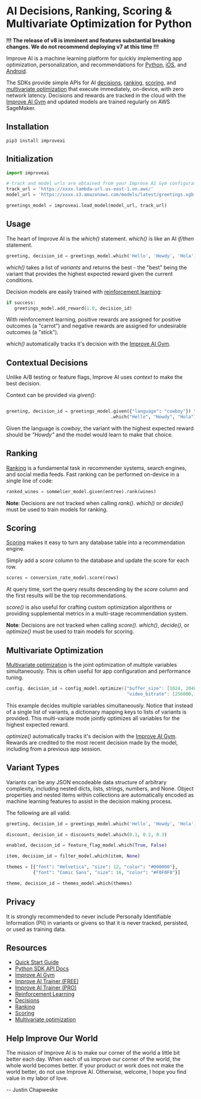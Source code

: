# AI Decisions, Ranking, Scoring & Multivariate Optimization for Python

**!!! The release of v8 is imminent and features substantial breaking changes. We do not recommend deploying v7 at this time !!!**

Improve AI is a machine learning platform for quickly implementing app optimization, personalization, and recommendations for [Python](https://improve.ai/python-sdk/), [iOS](https://improve.ai/ios-sdk/), and [Android](https://improve.ai/android-sdk/).

The SDKs provide simple APIs for AI [decisions](https://improve.ai/decisions/), [ranking](https://improve.ai/ranking/), [scoring](https://improve.ai/scoring/), and [multivariate optimization](https://improve.ai/multivariate-optimization/) that execute immediately, on-device, with zero network latency. Decisions and rewards are tracked in the cloud with the [Improve AI Gym](https://github.com/improve-ai/gym/) and updated models are trained regularly on AWS SageMaker.

## Installation

```console
pip3 install improveai
```

## Initialization

```python
import improveai
```

```python
# track and model urls are obtained from your Improve AI Gym configuration
track_url = 'https://xxxx.lambda-url.us-east-1.on.aws/'
model_url = 'https://xxxx.s3.amazonaws.com/models/latest/greetings.xgb.gz'

greetings_model = improveai.load_model(model_url, track_url)
```

## Usage

The heart of Improve AI is the *which()* statement. *which()* is like an AI *if/then* statement.

```python
greeting, decision_id = greetings_model.which('Hello', 'Howdy', 'Hola')
```

*which()* takes a list of *variants* and returns the best - the "best" being the variant that provides the highest expected reward given the current conditions.

Decision models are easily trained with [reinforcement learning](https://improve.ai/reinforcement-learning/):

```python
if success:
   greetings_model.add_reward(1.0, decision_id)
```

With reinforcement learning, positive rewards are assigned for positive outcomes (a "carrot") and negative rewards are assigned for undesirable outcomes (a "stick").

*which()* automatically tracks it's decision with the [Improve AI Gym](https://github.com/improve-ai/gym/).

## Contextual Decisions

Unlike A/B testing or feature flags, Improve AI uses *context* to make the best decision. 

Context can be provided via *given()*:

```python

greeting, decision_id = greetings_model.given({"language": "cowboy"}) \
                                       .which("Hello", "Howdy", "Hola")
```

Given the language is *cowboy*, the variant with the highest expected reward should be *"Howdy"* and the model would learn to make that choice.


## Ranking

[Ranking](https://improve.ai/ranking/) is a fundamental task in recommender systems, search engines, and social media feeds. Fast ranking can be performed on-device in a single line of code:

```python
ranked_wines = sommelier_model.given(entree).rank(wines)
```

**Note**: Decisions are not tracked when calling *rank()*. *which()* or *decide()* must be used to train models for ranking.

## Scoring

[Scoring](https://improve.ai/scoring/) makes it easy to turn any database table into a recommendation engine.

Simply add a *score* column to the database and update the score for each row.

```python
scores = conversion_rate_model.score(rows)
```

At query time, sort the query results descending by the *score* column and the first results will be the top recommendations.

*score()* is also useful for crafting custom optimization algorithms or providing supplemental metrics in a multi-stage recommendation system.

**Note**: Decisions are not tracked when calling *score()*. *which()*, *decide()*, or *optimize()* must be used to train models for scoring.

## Multivariate Optimization

[Multivariate optimization](https://improve.ai/multivariate-optimization/) is the joint optimization of multiple variables simultaneously. This is often useful for app configuration and performance tuning.

```swift
config, decision_id = config_model.optimize({"buffer_size": [1024, 2048, 4096, 8192],
                                             "video_bitrate": [256000, 384000, 512000]})
```

This example decides multiple variables simultaneously.  Notice that instead of a single list of variants, a dictionary mapping keys to lists of variants is provided. This multi-variate mode jointly optimizes all variables for the highest expected reward.  

*optimize()* automatically tracks it's decision with the [Improve AI Gym](https://github.com/improve-ai/gym/). Rewards are credited to the most recent decision made by the model, including from a previous app session.

## Variant Types

Variants can be any JSON encodeable data structure of arbitrary complexity, including nested dicts, lists, strings, numbers, and None. Object properties and nested items within collections are automatically encoded as machine learning features to assist in the decision making process.

The following are all valid:

```python
greeting, decision_id = greetings_model.which('Hello', 'Howdy', 'Hola')

discount, decision_id = discounts_model.which(0.1, 0.2, 0.3)

enabled, decision_id = feature_flag_model.which(True, False)

item, decision_id = filter_model.which(item, None)

themes = [{"font": "Helvetica", "size": 12, "color": "#000000"},
          {"font": "Comic Sans", "size": 16, "color": "#F0F0F0"}]

theme, decision_id = themes_model.which(themes)
```

## Privacy
  
It is strongly recommended to never include Personally Identifiable Information (PII) in variants or givens so that it is never tracked, persisted, or used as training data.

## Resources

- [Quick Start Guide](https://improve.ai/quick-start/)
- [Python SDK API Docs](https://improve.ai/python-sdk/)
- [Improve AI Gym](https://github.com/improve-ai/gym/)
- [Improve AI Trainer (FREE)](https://aws.amazon.com/marketplace/pp/prodview-pyqrpf5j6xv6g)
- [Improve AI Trainer (PRO)](https://aws.amazon.com/marketplace/pp/prodview-adchtrf2zyvow)
- [Reinforcement Learning](https://improve.ai/reinforcement-learning/)
- [Decisions](https://improve.ai/multivariate-optimization/)
- [Ranking](https://improve.ai/ranking/)
- [Scoring](https://improve.ai/scoring/)
- [Multivariate optimization](https://improve.ai/multivariate-optimization/)

## Help Improve Our World

The mission of Improve AI is to make our corner of the world a little bit better each day. When each of us improve our corner of the world, the whole world becomes better. If your product or work does not make the world better, do not use Improve AI. Otherwise, welcome, I hope you find value in my labor of love. 

-- Justin Chapweske

